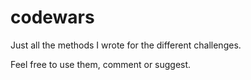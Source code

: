 # codewars
Just all the methods I wrote for the different challenges.

Feel free to use them, comment or suggest.
